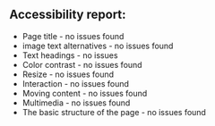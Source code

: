 ## Accessibility report:
+ Page title - no issues found
+ image text alternatives - no issues found
+ Text headings - no issues
+ Color contrast - no issues found
+ Resize - no issues found
+ Interaction - no issues found
+ Moving content - no issues found
+ Multimedia - no issues found
+ The basic structure of the page - no issues found

